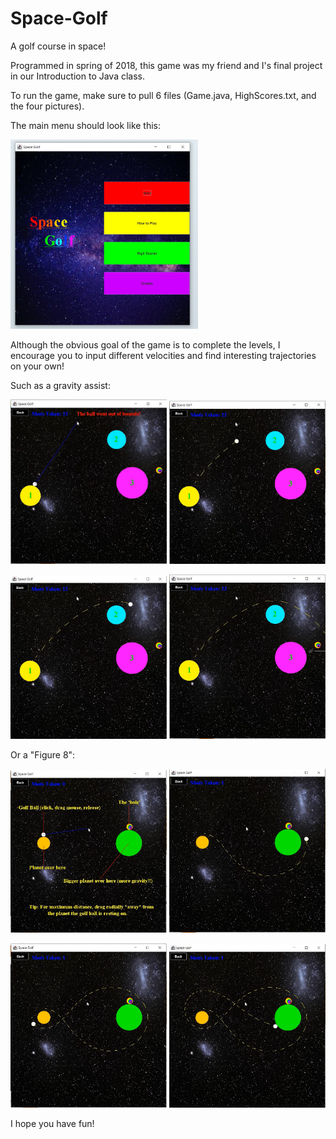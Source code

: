 # Space-Golf
A golf course in space!

Programmed in spring of 2018, this game was my friend and I's final project in our Introduction to Java class.

To run the game, make sure to pull 6 files (Game.java, HighScores.txt, and the four pictures).

The main menu should look like this:

<img src="https://github.com/andy1503hsu/Space-Golf/blob/main/Pictures/Main%20Menu.png" width="300" />



Although the obvious goal of the game is to complete the levels, I encourage you to input different velocities and find interesting trajectories on your own! 

Such as a gravity assist:

<img src="https://github.com/andy1503hsu/Space-Golf/blob/main/Pictures/Sample%20Trajectories/Gravity%20Assist/1.png" width="250" /> <img src="https://github.com/andy1503hsu/Space-Golf/blob/main/Pictures/Sample%20Trajectories/Gravity%20Assist/2.png" width="250" />

<img src="https://github.com/andy1503hsu/Space-Golf/blob/main/Pictures/Sample%20Trajectories/Gravity%20Assist/3.png" width="250" /> <img src="https://github.com/andy1503hsu/Space-Golf/blob/main/Pictures/Sample%20Trajectories/Gravity%20Assist/4.png" width="250" />


Or a "Figure 8":

<img src="https://github.com/andy1503hsu/Space-Golf/blob/main/Pictures/Sample%20Trajectories/Figure%208/1.png" width="250" /> <img src="https://github.com/andy1503hsu/Space-Golf/blob/main/Pictures/Sample%20Trajectories/Figure%208/2.png" width="250" />

<img src="https://github.com/andy1503hsu/Space-Golf/blob/main/Pictures/Sample%20Trajectories/Figure%208/3.png" width="250" /> <img src="https://github.com/andy1503hsu/Space-Golf/blob/main/Pictures/Sample%20Trajectories/Figure%208/4.png" width="250" />

I hope you have fun!
